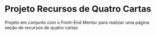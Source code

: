 # Projeto Recursos de Quatro Cartas
 Projeto em conjunto com o Front-End Mentor para realizar uma página seção de recursos de quatro cartas
